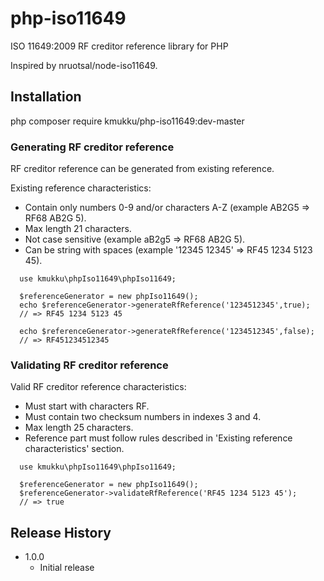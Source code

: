 php-iso11649
=============

ISO 11649:2009 RF creditor reference library for PHP 

Inspired by nruotsal/node-iso11649.


## Installation

 php composer require kmukku/php-iso11649:dev-master

### Generating RF creditor reference

RF creditor reference can be generated from existing reference.

Existing reference characteristics:
 * Contain only numbers 0-9 and/or characters A-Z (example AB2G5 => RF68 AB2G 5).
 * Max length 21 characters.
 * Not case sensitive (example aB2g5 => RF68 AB2G 5).
 * Can be string with spaces (example '12345 12345' => RF45 1234 5123 45).

```
  use kmukku\phpIso11649\phpIso11649;

  $referenceGenerator = new phpIso11649();
  echo $referenceGenerator->generateRfReference('1234512345',true);
  // => RF45 1234 5123 45

  echo $referenceGenerator->generateRfReference('1234512345',false);
  // => RF451234512345
```

### Validating RF creditor reference

Valid RF creditor reference characteristics:
 * Must start with characters RF.
 * Must contain two checksum numbers in indexes 3 and 4.
 * Max length 25 characters.
 * Reference part must follow rules described in 'Existing reference characteristics' section.

```
  use kmukku\phpIso11649\phpIso11649;

  $referenceGenerator = new phpIso11649();
  $referenceGenerator->validateRfReference('RF45 1234 5123 45');
  // => true
```

## Release History

* 1.0.0
    - Initial release